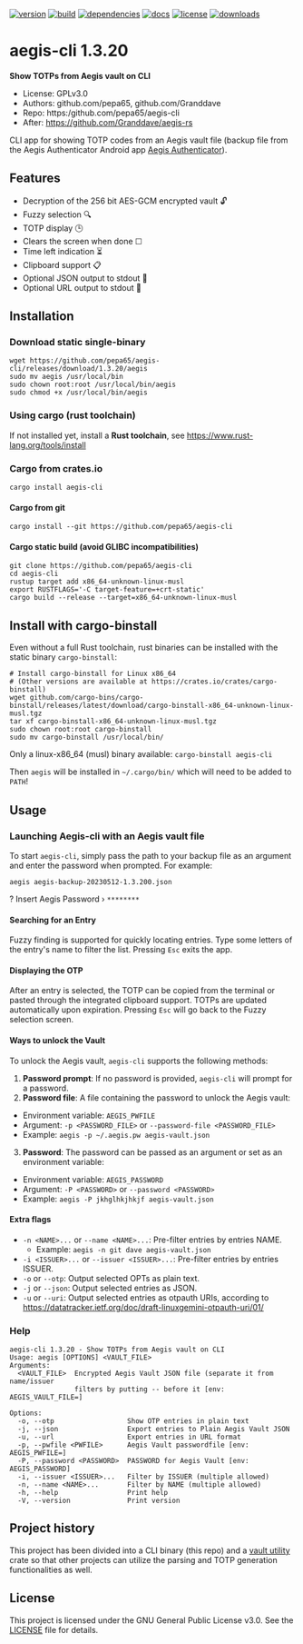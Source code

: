 [![version](https://img.shields.io/crates/v/aegis-cli.svg)](https://crates.io/crates/dqr)
[![build](https://github.com/pepa65/aegis-cli/actions/workflows/ci.yml/badge.svg)](https://github.com/pepa65/aegis-cli/actions/workflows/ci.yml)
[![dependencies](https://deps.rs/repo/github/pepa65/aegis-cli/status.svg)](https://deps.rs/repo/github/pepa65/aegis-cli)
[![docs](https://img.shields.io/badge/docs-aegis--cli-blue.svg)](https://docs.rs/crate/aegis-cli/latest)
[![license](https://img.shields.io/badge/License-GPLv3-blue.svg)](https://github.com/pepa65/aegis-cli/blob/main/LICENSE)
[![downloads](https://img.shields.io/crates/d/aegis-cli.svg)](https://crates.io/crates/aegis-cli)

# aegis-cli 1.3.20
**Show TOTPs from Aegis vault on CLI**

* License: GPLv3.0
* Authors: github.com/pepa65, github.com/Granddave
* Repo: https:/github.com/pepa65/aegis-cli
* After: https://github.com/Granddave/aegis-rs

CLI app for showing TOTP codes from an Aegis vault file (backup file from the
Aegis Authenticator Android app [Aegis Authenticator](https://github.com/beemdevelopment/Aegis)).

## Features
* Decryption of the 256 bit AES-GCM encrypted vault 🔓
* Fuzzy selection 🔍
* TOTP display 🕒
* Clears the screen when done ☐
* Time left indication ⏳
* Clipboard support 📋
* Optional JSON output to stdout 📜
* Optional URL output to stdout 📜

## Installation
### Download static single-binary
```
wget https://github.com/pepa65/aegis-cli/releases/download/1.3.20/aegis
sudo mv aegis /usr/local/bin
sudo chown root:root /usr/local/bin/aegis
sudo chmod +x /usr/local/bin/aegis
```

### Using cargo (rust toolchain)
If not installed yet, install a **Rust toolchain**, see https://www.rust-lang.org/tools/install

### Cargo from crates.io
`cargo install aegis-cli`

#### Cargo from git

`cargo install --git https://github.com/pepa65/aegis-cli`

#### Cargo static build (avoid GLIBC incompatibilities)
```
git clone https://github.com/pepa65/aegis-cli
cd aegis-cli
rustup target add x86_64-unknown-linux-musl
export RUSTFLAGS='-C target-feature=+crt-static'
cargo build --release --target=x86_64-unknown-linux-musl
```

## Install with cargo-binstall
Even without a full Rust toolchain, rust binaries can be installed with the static binary `cargo-binstall`:

```
# Install cargo-binstall for Linux x86_64
# (Other versions are available at https://crates.io/crates/cargo-binstall)
wget github.com/cargo-bins/cargo-binstall/releases/latest/download/cargo-binstall-x86_64-unknown-linux-musl.tgz
tar xf cargo-binstall-x86_64-unknown-linux-musl.tgz
sudo chown root:root cargo-binstall
sudo mv cargo-binstall /usr/local/bin/
```

Only a linux-x86_64 (musl) binary available: `cargo-binstall aegis-cli`

Then `aegis` will be installed in `~/.cargo/bin/` which will need to be added to `PATH`!

## Usage
### Launching Aegis-cli with an Aegis vault file
To start `aegis-cli`, simply pass the path to your backup file as an argument and enter the password when prompted.
For example:

`aegis aegis-backup-20230512-1.3.200.json`

? Insert Aegis Password › `********`

#### Searching for an Entry
Fuzzy finding is supported for quickly locating entries. Type some letters of the entry's name to filter the list.
Pressing `Esc` exits the app.

#### Displaying the OTP
After an entry is selected, the TOTP can be copied from the terminal or pasted through the integrated clipboard support.
TOTPs are updated automatically upon expiration. Pressing `Esc` will go back to the Fuzzy selection screen.

#### Ways to unlock the Vault
To unlock the Aegis vault, `aegis-cli` supports the following methods:

1. **Password prompt**: If no password is provided, `aegis-cli` will prompt for a password.
2. **Password file**: A file containing the password to unlock the Aegis vault:
  - Environment variable: `AEGIS_PWFILE`
  - Argument: `-p <PASSWORD_FILE>` or `--password-file <PASSWORD_FILE>`
  - Example: `aegis -p ~/.aegis.pw aegis-vault.json`
3. **Password**: The password can be passed as an argument or set as an environment variable:
  - Environment variable: `AEGIS_PASSWORD`
  - Argument: `-P <PASSWORD>` or `--password <PASSWORD>`
  - Example: `aegis -P jkhglhkjhkjf aegis-vault.json`

#### Extra flags
* `-n <NAME>...` or `--name <NAME>...`: Pre-filter entries by entries NAME.
  - Example: `aegis -n git dave aegis-vault.json`
* `-i <ISSUER>...` or `--issuer <ISSUER>...`: Pre-filter entries by entries ISSUER.
* `-o` or `--otp`: Output selected OPTs as plain text.
* `-j` or `--json`: Output selected entries as JSON.
* `-u` or `--uri`: Output selected entries as otpauth URIs, according to
  https://datatracker.ietf.org/doc/draft-linuxgemini-otpauth-uri/01/

### Help
```
aegis-cli 1.3.20 - Show TOTPs from Aegis vault on CLI
Usage: aegis [OPTIONS] <VAULT_FILE>
Arguments:
  <VAULT_FILE>  Encrypted Aegis Vault JSON file (separate it from name/issuer
                filters by putting -- before it [env: AEGIS_VAULT_FILE=]

Options:
  -o, --otp                  Show OTP entries in plain text
  -j, --json                 Export entries to Plain Aegis Vault JSON
  -u, --url                  Export entries in URL format
  -p, --pwfile <PWFILE>      Aegis Vault passwordfile [env: AEGIS_PWFILE=]
  -P, --password <PASSWORD>  PASSWORD for Aegis Vault [env: AEGIS_PASSWORD]
  -i, --issuer <ISSUER>...   Filter by ISSUER (multiple allowed)
  -n, --name <NAME>...       Filter by NAME (multiple allowed)
  -h, --help                 Print help
  -V, --version              Print version
```

## Project history
This project has been divided into a CLI binary (this repo) and a [vault
utility](https://github.com/Granddave/aegis-vault-utils) crate so that other
projects can utilize the parsing and TOTP generation functionalities as well.

## License
This project is licensed under the GNU General Public License v3.0. See the [LICENSE](LICENSE) file for details.
